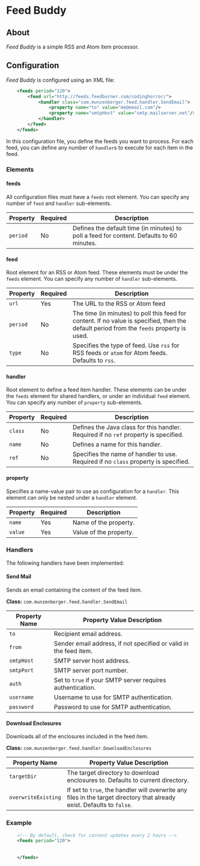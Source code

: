 Feed Buddy
==========

About
------------
_Feed Buddy_ is a simple RSS and Atom item processor.

Configuration
-------------
_Feed Buddy_ is configured using an XML file:

```xml
	<feeds period="120">
		<feed url="http://feeds.feedburner.com/codinghorror/">
			<handler class="com.munzenberger.feed.handler.SendEmail">
				<property name="to" value="me@email.com"/>
				<property name="smtpHost" value="smtp.mailserver.net"/>
			</handler>
		</feed>
	</feeds>
```

In this configuration file, you define the feeds you want to process.  For each feed, you can define any number of `handler`s to execute for each item in the feed.

### Elements

#### feeds

All configuration files must have a `feeds` root element.  You can specify any number of `feed` and `handler` sub-elements.

| Property | Required | Description |
| -------- | -------- | ----------- |
| `period` | No | Defines the default time (in minutes) to poll a feed for content. Defaults to 60 minutes. |

#### feed

Root element for an RSS or Atom feed.  These elements must be under the `feeds` element.  You can specify any number of `handler` sub-elements.

| Property | Required | Description |
| -------- | -------- | ----------- |
| `url` | Yes | The URL to the RSS or Atom feed |
| `period` | No | The time (in minutes) to poll this feed for content.  If no value is specified, then the default period from the `feeds` property is used. |
| `type` | No | Specifies the type of feed.  Use `rss` for RSS feeds or `atom` for Atom feeds.  Defaults to `rss`.|


#### handler

Root element to define a feed item handler.  These elements can be under the `feeds` element for shared handlers, or under an individual `feed` element.  You can specify any number of `property` sub-elements.

| Property | Required | Description |
| -------- | -------- | ----------- |
| `class` | No | Defines the Java class for this handler. Required if no `ref` property is specified. |
| `name` | No | Defines a name for this handler. |
| `ref` | No | Specifies the name of handler to use. Required if no `class` property is specified. |

#### property

Specifies a name-value pair to use as configuration for a `handler`.  This element can only be nested under a `handler` element.

| Property | Required | Description |
| -------- | -------- | ----------- |
| `name` | Yes | Name of the property. |
| `value` | Yes | Value of the property. |

### Handlers

The following handlers have been implemented:

#### Send Mail

Sends an email containing the content of the feed item.

**Class:** `com.munzenberger.feed.handler.SendEmail`

| Property Name | Property Value Description |
| ------------- | -------------------------- |
| `to`| Recipient email address. |
| `from` | Sender email address, if not specified or valid in the feed item. |
| `smtpHost` | SMTP server host address. |
| `smtpPort` | SMTP server port number. |
| `auth` | Set to `true` if your SMTP server requires authentication. |
| `username` | Username to use for SMTP authentication. |
| `password` | Password to use for SMTP authentication. |

#### Download Enclosures

Downloads all of the enclosures included in the feed item.

**Class:** `com.munzenberger.feed.handler.DownloadEnclosures`

| Property Name | Property Value Description |
| ------------- | -------------------------- |
| `targetDir` | The target directory to download enclosures to. Defaults to current directory. |
| `overwriteExisting` | If set to `true`, the handler will overwrite any files in the target directory that already exist.  Defaults to `false`. |

### Example

```xml
	<!-- By default, check for content updates every 2 hours -->
	<feeds period="120">
	
	
	</feeds>
```